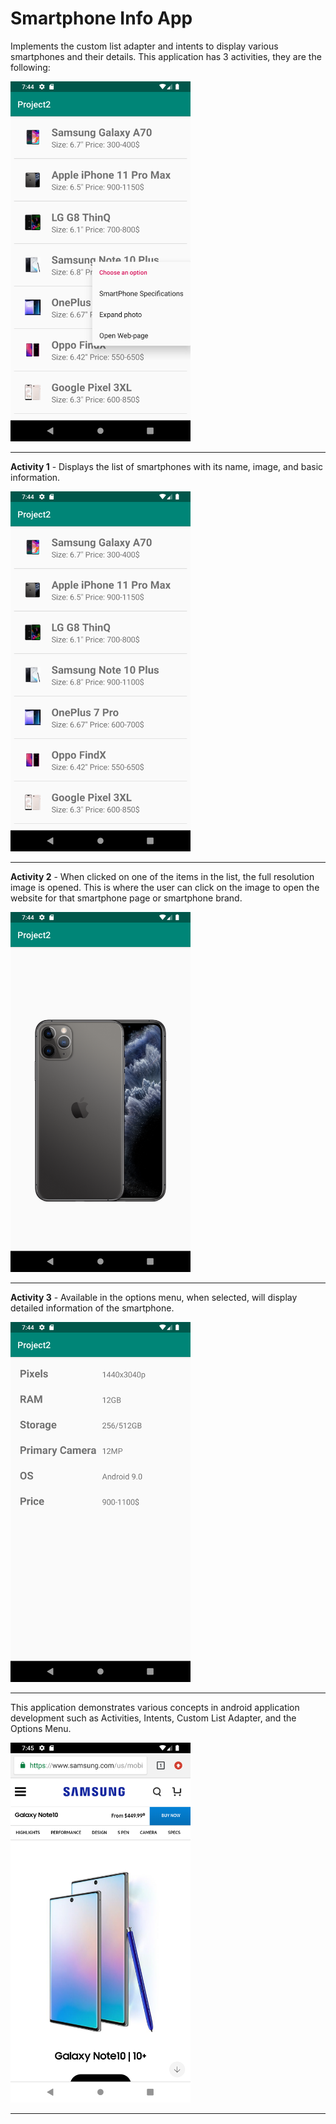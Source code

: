 # Smartphone Info App
  Implements the custom list adapter and intents to display various smartphones and their details. This application has 3 activities, they are the following:
  
  <img src="https://github.com/yashchitre03/Smartphone-Info-App/blob/master/Screenshot_3.png" alt="Application" width="288" height="576">
  
  ---------------------------------------
  **Activity 1** - Displays the list of smartphones with its name, image, and basic information.
  
  <img src="https://github.com/yashchitre03/Smartphone-Info-App/blob/master/Screenshot_1.png" alt="Activity 1" width="288" height="576">
  
  ---------------------------------------
  **Activity 2** - When clicked on one of the items in the list, the full resolution image is opened. This is where the user can click on the image to open the website for that smartphone page or smartphone brand.
  
  <img src="https://github.com/yashchitre03/Smartphone-Info-App/blob/master/Screenshot_2.png" alt="Activity 2" width="288" height="576">
  
  ---------------------------------------
  **Activity 3** - Available in the options menu, when selected, will display detailed information of the smartphone.
  
   <img src="https://github.com/yashchitre03/Smartphone-Info-App/blob/master/Screenshot_4.png" alt="Activity 3" width="288" height="576">
   
   --------------------------------------
   This application demonstrates various concepts in android application development such as Activities, Intents, Custom List Adapter, and the Options Menu.
   
   <img src="https://github.com/yashchitre03/Smartphone-Info-App/blob/master/Screenshot_5.png" alt="Smartphone webpage" width="288" height="576">
   
 -----------------------------------------
    
